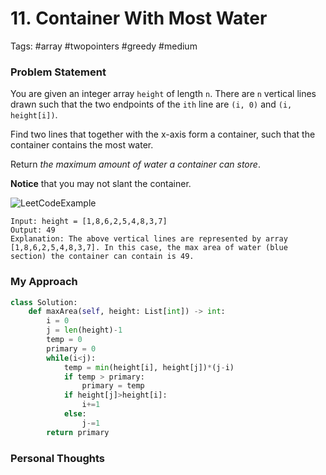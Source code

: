 # 11. Container With Most Water

Tags: #array #twopointers #greedy #medium 

### Problem Statement
You are given an integer array `height` of length `n`. There are `n` vertical lines drawn such that the two endpoints of the `ith` line are `(i, 0)` and `(i, height[i])`.

Find two lines that together with the x-axis form a container, such that the container contains the most water.

Return _the maximum amount of water a container can store_.

**Notice** that you may not slant the container.

![LeetCodeExample](https://s3-lc-upload.s3.amazonaws.com/uploads/2018/07/17/question_11.jpg)


```Example
Input: height = [1,8,6,2,5,4,8,3,7]
Output: 49
Explanation: The above vertical lines are represented by array [1,8,6,2,5,4,8,3,7]. In this case, the max area of water (blue section) the container can contain is 49.
```

### My Approach
```Python
class Solution:
    def maxArea(self, height: List[int]) -> int:
        i = 0
        j = len(height)-1
        temp = 0
        primary = 0
        while(i<j):
            temp = min(height[i], height[j])*(j-i)
            if temp > primary:
                primary = temp
            if height[j]>height[i]:
                i+=1
            else:
                j-=1
        return primary
```


### Personal Thoughts
